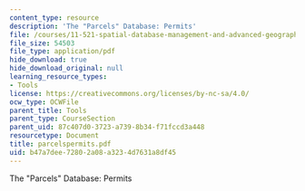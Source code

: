 ```yaml
---
content_type: resource
description: 'The "Parcels" Database: Permits'
file: /courses/11-521-spatial-database-management-and-advanced-geographic-information-systems-spring-2003/b47a7dee72802a08a3234d7631a8df45_parcelspermits.pdf
file_size: 54503
file_type: application/pdf
hide_download: true
hide_download_original: null
learning_resource_types:
- Tools
license: https://creativecommons.org/licenses/by-nc-sa/4.0/
ocw_type: OCWFile
parent_title: Tools
parent_type: CourseSection
parent_uid: 87c407d0-3723-a739-8b34-f71fccd3a448
resourcetype: Document
title: parcelspermits.pdf
uid: b47a7dee-7280-2a08-a323-4d7631a8df45
---
```

The "Parcels" Database: Permits